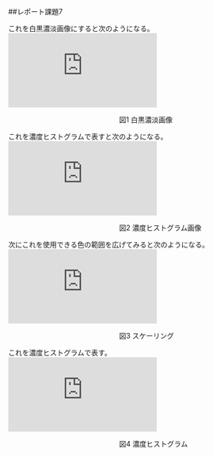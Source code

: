 ##レポート課題7

これを白黒濃淡画像にすると次のようになる。                
 ![画像](http://www.fastpic.jp/images.php?file=5411697909.jpg)

　　　　　　　　　　　　　　　　図1 白黒濃淡画像
  
 これを濃度ヒストグラムで表すと次のようになる。
 ![画像](http://www.fastpic.jp/images.php?file=3129214712.jpg)

　　　　　　　　　　　　　　　　図2 濃度ヒストグラム画像
 
 次にこれを使用できる色の範囲を広げてみると次のようになる。
 ![画像](http://www.fastpic.jp/images.php?file=7562426269.jpg)

　　　　　　　　　　　　　　　　図3 スケーリング
  
  これを濃度ヒストグラムで表す。
  ![画像](http://www.fastpic.jp/images.php?file=3752690642.jpg)

　　　　　　　　　　　　　　　　図4 濃度ヒストグラム
  
  
 
              
